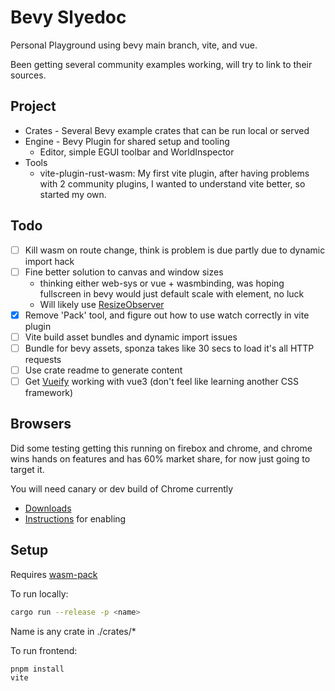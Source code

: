 # Bevy Slyedoc

Personal Playground using bevy main branch, vite, and vue.

Been getting several community examples working, will try to link to their sources.
## Project

- Crates - Several Bevy example crates that can be run local or served
- Engine - Bevy Plugin for shared setup and tooling
  - Editor, simple EGUI toolbar and WorldInspector
- Tools
  - vite-plugin-rust-wasm: My first vite plugin, after having problems with 2 community plugins, I wanted to understand vite better, so started my own.

## Todo

- [ ] Kill wasm on route change, think is problem is due partly due to dynamic import hack
- [ ] Fine better solution to canvas and window sizes
  - thinking either web-sys or vue + wasmbinding, was hoping fullscreen in bevy would just default scale with element, no luck
  - Will likely use [ResizeObserver](https://developer.mozilla.org/en-US/docs/Web/API/ResizeObserver)
- [X] Remove 'Pack' tool, and figure out how to use watch correctly in vite plugin
- [ ] Vite build asset bundles and dynamic import issues
- [ ] Bundle for bevy assets, sponza takes like 30 secs to load it's all HTTP requests
- [ ] Use crate readme to generate content
- [ ] Get [Vueify](https://next.vuetifyjs.com/en) working with vue3 (don't feel like learning another CSS framework)

## Browsers

Did some testing getting this running on firebox and chrome, and chrome wins hands on features and has 60% market share, for now just going to target it.

You will need canary or dev build of Chrome currently
- [Downloads](https://www.chromium.org/getting-involved/dev-channel)
- [Instructions](https://web.dev/gpu/#use) for enabling

## Setup
Requires [wasm-pack](https://rustwasm.github.io/wasm-pack/installer/)

To run locally:

```bash
cargo run --release -p <name>
```

Name is any crate in ./crates/*

To run frontend:

```bash
pnpm install
vite
```
